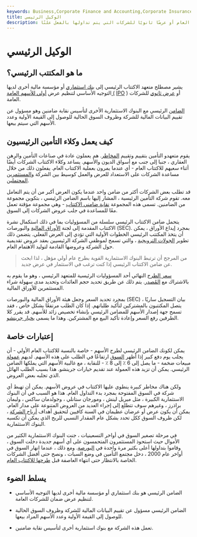 ```yaml
---
keywords: Business,Corporate Finance and Accounting,Corporate Insurance
title: الوكيل الرئيسي
description: عادة ما يكون الضامن الرئيسي بنكًا استثماريًا ينظم الاكتتاب العام أو عرضًا ثانويًا للشركات التي يتم تداولها بالفعل علنًا.
---
```


# الوكيل الرئيسي
## ما هو المكتتب الرئيسي؟

يشير مصطلح متعهد الاكتتاب الرئيسي إلى [بنك استثماري](/investmentbank) أو مؤسسة مالية أخرى لديها التوجيه الأساسي لتنظيم عرض [أولي للأسهم العامة (](/ipo) [IPO](/ipo) ) أو [عرض ثانوي](/secondaryoffering) للشركات العامة.

[الضامن](/underwriter) الرئيسي مع البنوك الاستثمارية الأخرى لتأسيس نقابة ضامنين وهو مسؤول عن تقييم البيانات المالية للشركة وظروف السوق الحالية للوصول إلى القيمة الأولية وعدد الأسهم التي سيتم بيعها.

## كيف يعمل وكلاء التأمين الرئيسيون

يقوم متعهدو التأمين بتقييم وتقييم [المخاطر](/risk). هم يعملون عادة في صناعات التأمين والرهن العقاري ، جنبا إلى جنب مع أسواق الديون والأسهم. يساعد وكلاء الاكتتاب الشركات أيضًا أثناء سعيهم للاكتتاب العام - أي عندما يمرون بعملية الاكتتاب العام. يفعلون ذلك من خلال مساعدة الشركات على الاستعداد للعرض والعمل كوسيط بين الشركة [والمستثمرين المحتملين](/investor).

قد تطلب بعض الشركات أكثر من ضامن واحد عندما يكون العرض أكبر من أن يتم التعامل معه. تقوم شركة التأمين الرئيسية ، المشار إليها باسم الضامن الرئيسي ، بتكوين مجموعة من الضامنين. تسمى هذه المجموعة [نقابة ضامني الاكتتاب](/underwriter-syndicate) - وهي مجموعة مؤقتة تعمل معًا للمساعدة في جلب عروض الشركات إلى السوق.

يتحمل ضامن الاكتتاب الرئيسي سلسلة من المسؤوليات بما في ذلك استكمال نشرة الاكتتاب المقدمة إلى لجنة [الأوراق المالية](/sec) والبورصات (SEC). بمجرد إيداع الأوراق ، يمكن أن يتخذ المكتتب الرئيسي الخطوات الأولية التي تؤدي إلى العرض الفعلي. يتضمن ذلك تطوير [الجولات الترويجية](/roadshow) ، والتي تسمح لموظفي الشركة الرئيسيين بعقد عروض تقديمية حول الشركة وعروضها القادمة لتوليد الاهتمام العام.

> من المرجح أن ترتبط البنوك الاستثمارية القوية بطرح عام أولي مؤهل ، لذا ابحث عن ضامن الاكتتاب الرئيسي إذا كنت ترغب في الاستثمار في عرض جديد.

>

[سعر الطرح](/offeringprice) النهائي أحد المسؤوليات الرئيسية للمتعهد الرئيسي ، وهو ما يقوم به بالاشتراك مع [المُصدر](/issuer). يتم ذلك عن طريق تحديد حجم العائدات وتحديد مدى سهولة شراء المستثمرين للأوراق المالية.

بمجرد تحديد السعر وجعل هيئة الأوراق المالية والبورصات (SEC) بيان التسجيل ساريًا ، يتصل المكتتبون بالمشتركين لتأكيد طلباتهم. إذا كان الطلب مرتفعًا بشكل خاص ، فقد تسمح جهة إصدار الأسهم للمضامن الرئيسي بإنشاء تخصيص زائد للأسهم. قد يقرر كلا الطرفين رفع السعر وإعادة تأكيد البيع مع المشتركين. وهذا ما يسمى [بخيار جرينشو](/greenshoe).

## إعتبارات خاصة

يمكن لكونك الضامن الرئيسي لطرح الأسهم - خاصة بالنسبة للاكتتاب العام الأولي - أن يجلب يوم دفع كبير إذا أظهر [السوق](/market) ارتفاعًا في الطلب على هذه الأسهم. لديهم [عمولة](/commission) مبيعات ضخمة - ما يصل إلى 6 ٪ إلى 8 ٪ - للنقابة ، مع غالبية الأسهم التي يملكها الضامن الرئيسي. يمكن أن تزيد هذه العمولة عند تقديم خيارات جرينشو. هذا بسبب الطلب الهائل الذي تجلبه بعض العروض.

ولكن هناك مخاطر كبيرة ينطوي عليها الاكتتاب في عروض الأسهم. يمكن أن تهبط أي شركة في السوق المفتوحة بمجرد بدء التداول العام. هذا هو السبب في أن البنوك الاستثمارية الكبيرة ، مثل ميريل لينش ، ومورجان ستانلي ، وجولدمان ساكس ، وليمان براذرز ، وغيرهم سوف تتطلع إلى إجراء العديد من العروض المتنوعة على مدار العام. يمكن أن يكون عرض أو عرضان عظيمان في السنة كافيين لتحقيق أهداف [أرباح الشركة](/earnings) ، لكن ظروف السوق ككل تحدد بشكل عام المقدار النسبي للربح الذي يمكن أن تكسبه البنوك الاستثمارية.

في مرحلة تصغير السوق في أواخر التسعينيات ، جنت البنوك الاستثمارية الكثير من الأموال حيث استحوذ المستثمرون المتحمسون على أي أسهم جديدة دخلت السوق ، وقاموا بتداولها أعلى بكثير مرة واحدة في [البورصة](/exchange). ومع ذلك ، عندما انهار السوق في أواخر عام 2000 ، دخل مجتمع التأمين في وضع السبات ، ونصح حتى أفضل الشركات الخاصة بالانتظار حتى انتهاء العاصفة قبل [طرحها للاكتتاب العام](/goingpublic).

## يسلط الضوء

- الضامن الرئيسي هو بنك استثماري أو مؤسسة مالية أخرى لديها التوجيه الأساسي لتنظيم عرض ضمان للشركات العامة.

- الضامن الرئيسي مسؤول عن تقييم البيانات المالية للشركة وظروف السوق الحالية للوصول إلى القيمة الأولية وعدد الأسهم المراد بيعها.

- تعمل هذه الشركة مع بنوك استثمارية أخرى لتأسيس نقابة ضامنين.

